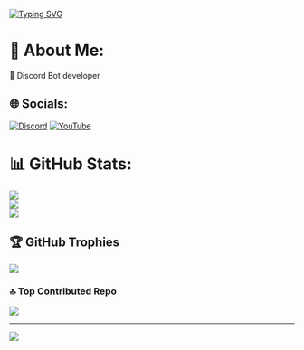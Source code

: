 [![Typing SVG](https://readme-typing-svg.demolab.com?font=Fira+Code&pause=1000&random=false&width=435&lines=Touch+some+grass)](https://git.io/typing-svg)

# 💫 About Me:
🔭 Discord Bot developer


## 🌐 Socials:
[![Discord](https://img.shields.io/badge/Discord-%237289DA.svg?logo=discord&logoColor=white)](https://discord.gg/https://discord.com/users/1075505032792907776) [![YouTube](https://img.shields.io/badge/YouTube-%23FF0000.svg?logo=YouTube&logoColor=white)](https://youtube.com/@UCXEYwDXq83drJBhNhuMMUqA) 
# 📊 GitHub Stats:
![](https://github-readme-stats.vercel.app/api?username=Storm772&theme=shadow_blue&hide_border=false&include_all_commits=false&count_private=false)<br/>
![](https://github-readme-streak-stats.herokuapp.com/?user=Storm772&theme=shadow_blue&hide_border=false)<br/>
![](https://github-readme-stats.vercel.app/api/top-langs/?username=Storm772&theme=shadow_blue&hide_border=false&include_all_commits=false&count_private=false&layout=compact)

## 🏆 GitHub Trophies
![](https://github-profile-trophy.vercel.app/?username=Storm772&theme=radical&no-frame=false&no-bg=false&margin-w=4)

### 🔝 Top Contributed Repo
![](https://github-contributor-stats.vercel.app/api?username=Storm772&limit=5&theme=dark&combine_all_yearly_contributions=true)

---
[![](https://visitcount.itsvg.in/api?id=Storm772&icon=0&color=0)](https://visitcount.itsvg.in)

<!-- Proudly created with GPRM ( https://gprm.itsvg.in ) -->
